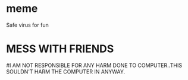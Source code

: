 # meme
Safe virus for fun

# MESS WITH FRIENDS

#I AM NOT RESPONSIBLE FOR ANY HARM DONE TO COMPUTER..THIS SOULDN'T HARM THE COMPUTER IN ANYWAY.
